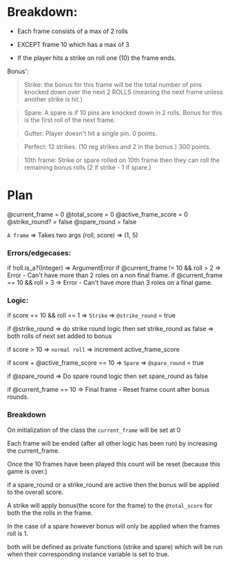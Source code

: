 # Breakdown:

- Each frame consists of a max of 2 rolls 

- EXCEPT frame 10 which has a max of 3

- If the player hits a strike on roll one (10) the frame ends.

Bonus':

> Strike: 
> the bonus for this frame will be the total number of pins knocked down over the next 2 ROLLS (meaning the next frame unless another strike is hit.)

> Spare:
> A spare is if 10 pins are knocked down in 2 rolls.
> Bonus for this is the first roll of the next frame. 

> Gutter: 
> Player doesn't hit a single pin. 0 points.

> Perfect:
> 12 strikes. (10 reg strikes and 2 in the bonus.) 300 points.

> 10th frame: 
> Strike or spare rolled on 10th frame then they can roll the remaining bonus rolls (2 if strike - 1 if spare.)

# Plan

@current_frame = 0
@total_score = 0
@active_frame_score = 0
@strike_round? = false
@spare_round = false

```A frame``` => Takes two args (roll, score) => (1, 5)

### Errors/edgecases: 
if !roll.is_a?(Integer) => ArgumentError
if @current_frame != 10 && roll > 2 => Error - Can't have more than 2 roles on a non final frame.
if @current_frame == 10 && roll > 3 => Error - Can't have more than 3 roles on a final game.

### Logic:
if score == 10 && roll == 1 => ```Strike``` => ```@strike_round``` = true

if @strike_round => do strike round logic then set strike_round as false => both rolls of next set added to bonus

if score > 10 => ```normal roll``` => increment active_frame_score

if score + @active_frame_score == 10 => ```Spare``` => ```@spare_round``` = true

if @spare_round => Do spare round logic then set spare_round as false 

if @current_frame == 10 => Final frame - Reset frame count after bonus rounds.

### Breakdown 

On initialization of the class the ```current_frame``` will be set at 0

Each frame will be ended (after all other logic has been run) by increasing the current_frame.

Once the 10 frames have been played this count will be reset (because this game is over.)

if a spare_round or a strike_round are active then the bonus will be applied to the overall score. 

A strike will apply bonus(the score for the frame) to the ```@total_score``` for both the the rolls in the frame.

In the case of a spare however bonus will only be applied when the frames roll is 1. 

both will be defined as private functions (strike and spare) which will be run when their corresponding instance variable is set to true.
